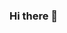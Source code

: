 ### Hi there 👋

<!--
**MaxC0d3/MaxC0d3** is a ✨ _special_ ✨ repository because its `README.md` (this file) appears on your GitHub profile.


![](https://i.ibb.co/ww0Fny4/dinosaurio.png)

Here are some ideas to get you started:

- 🔭 I’m currently working on ...
- 🌱 I’m currently learning ...
- 👯 I’m looking to collaborate on ...
- 🤔 I’m looking for help with ...
- 💬 Ask me about ...
- 📫 How to reach me: ...
- 😄 Pronouns: ...
- ⚡ Fun fact: ...
-->
